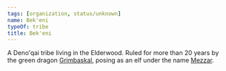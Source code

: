 ```yaml
---
tags: [organization, status/unknown]
name: Bek'eni
typeOf: tribe
title: Bek'eni
---
```



A Deno'qai tribe living in the Elderwood. Ruled for more than 20 years by the green dragon [Grimbaskal](<../../people/other-nonhumans/mezzar.md>), posing as an elf under the name [Mezzar](<../../people/other-nonhumans/mezzar.md>). 